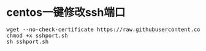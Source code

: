 # centos一键修改ssh端口


<pre>
wget --no-check-certificate https://raw.githubusercontent.com/Anenv/lxjsmdc/master/sshport.sh
chmod +x sshport.sh
sh sshport.sh
</pre>
